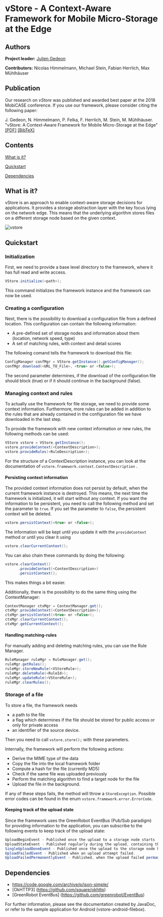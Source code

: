 # vStore - A Context-Aware Framework for Mobile Micro-Storage at the Edge
## Authors

**Project leader:**
[Julien Gedeon](https://www.informatik.tu-darmstadt.de/telekooperation/telecooperation_group/staff_1/staff_1_details_23872.en.jsp)

**Contributors:**
Nicolas Himmelmann, Michael Stein, Fabian Herrlich, Max Mühlhäuser

## Publication
Our research on *vStore* was published and awarded best paper at the 2018 MobiCASE conference. If you use our framework, please consider citing the following paper:

J. Gedeon, N. Himmelmann, P. Felka, F. Herrlich, M. Stein, M. Mühlhäuser. "vStore: A Context-Aware Framework for Mobile Micro-Storage at the Edge" [[PDF]](https://fileserver.tk.informatik.tu-darmstadt.de/JG/vstore/gedeon_vstore.pdf)  [[BibTeX]](https://fileserver.tk.informatik.tu-darmstadt.de/JG/vstore/vstore.bib)



## Contents

[What is it?](#what-is-it)

[Quickstart](#quickstart)

[Dependencies](#dependencies)

## What is it?

vStore is an approach to enable context-aware storage decisions for applications. It provides a storage abstraction layer with the key focus lying on the network edge. This means that the underlying algorithm stores files on a different storage node based on the given context.

![vstore](https://fileserver.tk.informatik.tu-darmstadt.de/JG/vstore/vstore_comparison.png)


## Quickstart

### Initialization

First, we need to provide a base level directory to the framework, where it has full read and write access.
```java
VStore.initialize(<path>);
```
This command initializes the framework instance and the framework can now be used.

### Creating a configuration

Next, there is the possibility to download a configuration file from a defined location.
This configuration can contain the following information:
- A pre-defined set of storage nodes and information about them (location, network speed, type)
- A set of matching rules, with context and detail scores

The following comand tells the framework to download this file:
```java
ConfigManager confMgr = VStore.getInstance().getConfigManager();
confMgr.download(<URL_TO_File>, <true> or <false>);
```
The second parameter determines, if the download of the configuration file should block (true)
or if it should continue in the background (false).


### Managing context and rules

To actually use the framework for file storage, we need to provide some context information.
Furthermore, more rules can be added in addition to the rules that are already contained in the
configuration file we have downloaded in the last step.

To provide the framework with new context information or new rules, the following methods can be used:

```java
VStore vstore = VStore.getInstance();
vstore.provideContext(<ContextDescription>);
vstore.provideRules(<RuleDescription>);
```

For the structure of a ContextDescription instance, you can look at the documentation of
```vstore.framework.context.ContextDescription``` .

#### Persisting context information

The provided context information does not persist by default, when the current framework instance is destroyed.
This means, the next time the framework is initialized, it will start without any context.
If you want the information to be persistent, you need to call the following method and set the parameter
to ```true```. If you set the parameter to ```false```, the persistent context will be deleted.
```java
vstore.persistContext(<true> or <false>);
```

The information will be kept until you update it with the ```provideContext``` method or until you clear it using
```java
vstore.clearCurrentContext();
```

You can also chain these commands by doing the following:
```java
vstore.clearContext()
      .provideContext(<ContextDescription>)
      .persistContext();
```
This makes things a bit easier.

Additionally, there is the possibility to do the same thing using the ContextManager:
```java
ContextManager ctxMgr = ContextManager.get();
ctxMgr.provideContext(<ContextDescription>);
ctxMgr.persistContext(<true> or <false>);
ctxMgr.clearCurrentContext();
ctxMgr.getCurrentContext();
```


#### Handling matching-rules

For manually adding and deleting matching rules, you can use the Rule Manager.
```java
RuleManager ruleMgr = RuleManager.get();
ruleMgr.getRules();
ruleMgr.storeNewRule(<VStoreRule>);
ruleMgr.deleteRule(<RuleId>);
ruleMgr.updateRule(<VStoreRule>);
ruleMgr.clearRules();
```


### Storage of a file

To store a file, the framework needs

- a path to the file
- a flag which determines if the file should be stored for public access or only for private access
- an identifier of the source device.

Then you need to call ```vstore.store();``` with these parameters.

Internally, the framework will perform the following actions:

- Derive the MIME type of the data
- Copy the file into the local framework folder
- Compute a hash for the file (currently MD5)
- Check if the same file was uploaded previously
- Perform the matching algorithm to find a target node for the file
- Upload the file in the background.

If any of these steps fails, the method will throw a ```StoreException```.  Possible error codes
can be found in the enum ```vstore.framework.error.ErrorCode```.

#### Keeping track of the upload state
Since the framework uses the GreenRobot EventBus (Pub/Sub paradigm) for providing
information to the application, you can subscribe to the following events to keep track of the
upload state:

```java
UploadBeginEvent - Published once the upload to a storage node starts
UploadStateEvent - Published regularly during the upload, containing the progress in percent.
SingleUploadDoneEvent - Published once the upload to the storage node has finished.
UploadFailedEvent - Published when an upload attempt failed.
UploadFailedPermanentlyEvent - Published, when the upload failed permanently (after 3 attempts).
```



## Dependencies

- https://code.google.com/archive/p/json-simple/
- [OkHTTP3] (https://github.com/square/okhttp)
- [GreenRobot EventBus] (https://github.com/greenrobot/EventBus)


For further information, please see the documentation created by JavaDoc, or refer to the sample application for Android (vstore-android-filebox).
